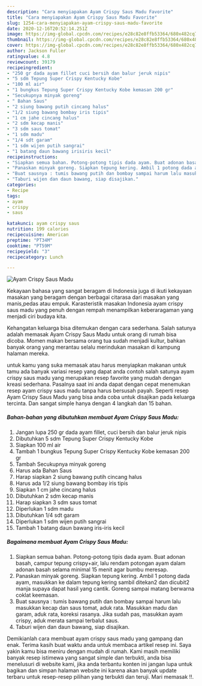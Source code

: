 ```yaml
---
description: "Cara menyiapakan Ayam Crispy Saus Madu Favorite"
title: "Cara menyiapakan Ayam Crispy Saus Madu Favorite"
slug: 1254-cara-menyiapakan-ayam-crispy-saus-madu-favorite
date: 2020-12-16T20:52:14.251Z
image: https://img-global.cpcdn.com/recipes/e28c82e8ffb53364/680x482cq70/ayam-crispy-saus-madu-foto-resep-utama.jpg
thumbnail: https://img-global.cpcdn.com/recipes/e28c82e8ffb53364/680x482cq70/ayam-crispy-saus-madu-foto-resep-utama.jpg
cover: https://img-global.cpcdn.com/recipes/e28c82e8ffb53364/680x482cq70/ayam-crispy-saus-madu-foto-resep-utama.jpg
author: Jackson Fuller
ratingvalue: 4.8
reviewcount: 39179
recipeingredient:
- "250 gr dada ayam fillet cuci bersih dan balur jeruk nipis"
- "5 sdm Tepung Super Crispy Kentucky Kobe"
- "100 ml air"
- "1 bungkus Tepung Super Crispy Kentucky Kobe kemasan 200 gr"
- "Secukupnya minyak goreng"
- " Bahan Saus"
- "2 siung bawang putih cincang halus"
- "1/2 siung bawang bombay iris tipis"
- "1 cm jahe cincang halus"
- "2 sdm kecap manis"
- "3 sdm saus tomat"
- "1 sdm madu"
- "1/4 sdt garam"
- "1 sdm wijen putih sangrai"
- "1 batang daun bawang irisiris kecil"
recipeinstructions:
- "Siapkan semua bahan. Potong-potong tipis dada ayam. Buat adonan basah, campur tepung crispy+air, lalu rendam potongan ayam dalam adonan basah selama minimal 15 menit agar bumbu meresap."
- "Panaskan minyak goreng. Siapkan tepung kering. Ambil 1 potong dada ayam, masukkan ke dalam tepung kering sambil ditekan2 dan dicubit2 manja supaya dapat hasil yang cantik. Goreng sampai matang berwarna coklat keemasan."
- "Buat sausnya : tumis bawang putih dan bombay sampai harum lalu masukkan kecap dan saus tomat, aduk rata. Masukkan madu dan garam, aduk rata, koreksi rasanya. Jika sudah pas, masukkan ayam crispy, aduk merata sampai terbalut saus."
- "Taburi wijen dan daun bawang, siap disajikan."
categories:
- Recipe
tags:
- ayam
- crispy
- saus

katakunci: ayam crispy saus 
nutrition: 199 calories
recipecuisine: American
preptime: "PT34M"
cooktime: "PT59M"
recipeyield: "3"
recipecategory: Lunch

---
```



![Ayam Crispy Saus Madu](https://img-global.cpcdn.com/recipes/e28c82e8ffb53364/680x482cq70/ayam-crispy-saus-madu-foto-resep-utama.jpg)

Kekayaan bahasa yang sangat beragam di Indonesia juga di ikuti kekayaan masakan yang beragam dengan berbagai citarasa dari masakan yang manis,pedas atau empuk. Karasteristik masakan Indonesia ayam crispy saus madu yang penuh dengan rempah menampilkan keberaragaman yang menjadi ciri budaya kita.


Kehangatan keluarga bisa ditemukan dengan cara sederhana. Salah satunya adalah memasak Ayam Crispy Saus Madu untuk orang di rumah bisa dicoba. Momen makan bersama orang tua sudah menjadi kultur, bahkan banyak orang yang merantau selalu merindukan masakan di kampung halaman mereka.



untuk kamu yang suka memasak atau harus menyiapkan makanan untuk tamu ada banyak variasi resep yang dapat anda contoh salah satunya ayam crispy saus madu yang merupakan resep favorite yang mudah dengan kreasi sederhana. Pasalnya saat ini anda dapat dengan cepat menemukan resep ayam crispy saus madu tanpa harus bersusah payah.
Seperti resep Ayam Crispy Saus Madu yang bisa anda coba untuk disajikan pada keluarga tercinta. Dan sangat simple hanya dengan 4 langkah dan 15 bahan.


<!--inarticleads1-->

##### Bahan-bahan yang dibutuhkan membuat Ayam Crispy Saus Madu:

1. Jangan lupa 250 gr dada ayam fillet, cuci bersih dan balur jeruk nipis
1. Dibutuhkan 5 sdm Tepung Super Crispy Kentucky Kobe
1. Siapkan 100 ml air
1. Tambah 1 bungkus Tepung Super Crispy Kentucky Kobe kemasan 200 gr
1. Tambah Secukupnya minyak goreng
1. Harus ada  Bahan Saus
1. Harap siapkan 2 siung bawang putih cincang halus
1. Harus ada 1/2 siung bawang bombay iris tipis
1. Siapkan 1 cm jahe cincang halus
1. Dibutuhkan 2 sdm kecap manis
1. Harap siapkan 3 sdm saus tomat
1. Diperlukan 1 sdm madu
1. Dibutuhkan 1/4 sdt garam
1. Diperlukan 1 sdm wijen putih sangrai
1. Tambah 1 batang daun bawang iris-iris kecil




<!--inarticleads2-->

##### Bagaimana membuat  Ayam Crispy Saus Madu:

1. Siapkan semua bahan. Potong-potong tipis dada ayam. Buat adonan basah, campur tepung crispy+air, lalu rendam potongan ayam dalam adonan basah selama minimal 15 menit agar bumbu meresap.
1. Panaskan minyak goreng. Siapkan tepung kering. Ambil 1 potong dada ayam, masukkan ke dalam tepung kering sambil ditekan2 dan dicubit2 manja supaya dapat hasil yang cantik. Goreng sampai matang berwarna coklat keemasan.
1. Buat sausnya : tumis bawang putih dan bombay sampai harum lalu masukkan kecap dan saus tomat, aduk rata. Masukkan madu dan garam, aduk rata, koreksi rasanya. Jika sudah pas, masukkan ayam crispy, aduk merata sampai terbalut saus.
1. Taburi wijen dan daun bawang, siap disajikan.




Demikianlah cara membuat ayam crispy saus madu yang gampang dan enak. Terima kasih buat waktu anda untuk membaca artikel resep ini. Saya yakin kamu bisa meniru dengan mudah di rumah. Kami masih memiliki banyak resep istimewa yang sangat simple dan terbukti, anda bisa menelusuri di website kami, jika anda terbantu konten ini jangan lupa untuk bagikan dan simpan halaman website ini karena akan banyak update terbaru untuk resep-resep pilihan yang terbukti dan teruji. Mari memasak !!. 
